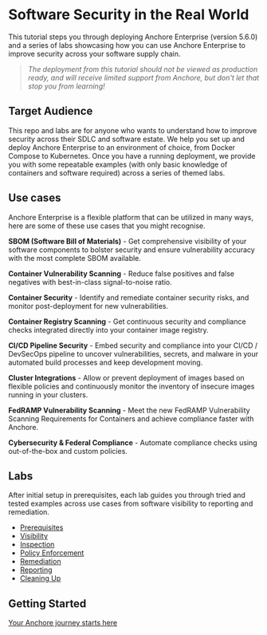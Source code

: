# Software Security in the Real World

This tutorial steps you through deploying Anchore Enterprise (version 5.6.0) and a series of labs showcasing how you can use Anchore Enterprise to improve security across your software supply chain.

> _The deployment from this tutorial should not be viewed as production ready, and will receive limited support from Anchore, but don't let that stop you from learning!_

## Target Audience

This repo and labs are for anyone who wants to understand how to improve security across their SDLC and software estate.
We help you set up and deploy Anchore Enterprise to an environment of choice, from Docker Compose to Kubernetes. 
Once you have a running deployment, we provide you with some repeatable examples (with only basic knowledge of containers and software required) across a series of themed labs.

## Use cases

Anchore Enterprise is a flexible platform that can be utilized in many ways, here are some of these use cases that you might recognise.

**SBOM (Software Bill of Materials)** - Get comprehensive visibility of your software components to bolster security and ensure vulnerability accuracy with the most complete SBOM available.

**Container Vulnerability Scanning** - Reduce false positives and false negatives with best-in-class signal-to-noise ratio.

**Container Security** - Identify and remediate container security risks, and monitor post-deployment for new vulnerabilities.

**Container Registry Scanning** - Get continuous security and compliance checks integrated directly into your container image registry.

**CI/CD Pipeline Security** - Embed security and compliance into your CI/CD / DevSecOps pipeline to uncover vulnerabilities, secrets, and malware in your automated build processes and keep development moving.

**Cluster Integrations** - Allow or prevent deployment of images based on flexible policies and continuously monitor the inventory of insecure images running in your clusters.

**FedRAMP Vulnerability Scanning** - Meet the new FedRAMP Vulnerability Scanning Requirements for Containers and achieve compliance faster with Anchore.

**Cybersecurity & Federal Compliance** - Automate compliance checks using out-of-the-box and custom policies.

## Labs

After initial setup in prerequisites, each lab guides you through tried and tested examples across use cases from software visibility to reporting and remediation.  

* [Prerequisites](docs/01-prerequisites.md)
* [Visibility](docs/02-visibility.md)
* [Inspection](docs/03-inspection.md)
* [Policy Enforcement](docs/04-policy-enforcement.md)
* [Remediation](docs/05-remediation.md)
* [Reporting](docs/06-reporting.md)
* [Cleaning Up](docs/07-cleanup.md)

## Getting Started 

[Your Anchore journey starts here](docs/01-prerequisites.md)
